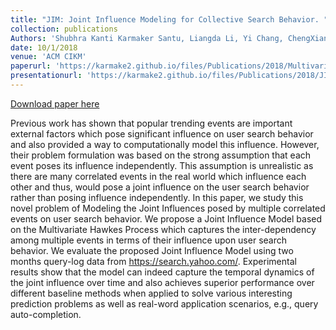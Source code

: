 ```yaml
---
title: "JIM: Joint Influence Modeling for Collective Search Behavior. "
collection: publications
Authors: 'Shubhra Kanti Karmaker Santu, Liangda Li, Yi Chang, ChengXiang Zhai'
date: 10/1/2018
venue: 'ACM CIKM'
paperurl: 'https://karmake2.github.io/files/Publications/2018/Multivariate_Influence.pdf'
presentationurl: 'https://karmake2.github.io/files/Publications/2018/JIM.pptx'
---
```


<a href='https://karmake2.github.io/files/Publications/2018/Multivariate_Influence.pdf'>Download paper here</a>

Previous work has shown that popular trending events are important external factors which pose significant influence on user search behavior and also provided a way to computationally model this influence. However, their problem formulation was based on the strong assumption that each event poses its influence independently. This assumption is unrealistic as there are many correlated events in the real world which influence each other and thus, would pose a joint influence on the user search behavior rather than posing influence independently. In this paper, we study this novel problem of Modeling the Joint Influences posed by multiple correlated events on user search behavior. We propose a Joint Influence Model based on the Multivariate Hawkes Process which captures the inter-dependency among multiple events in terms of their influence upon user search behavior. We evaluate the proposed Joint Influence Model using two months query-log data from https://search.yahoo.com/. Experimental results show that the model can indeed capture the temporal dynamics of the joint influence over time and also achieves superior performance over different baseline methods when applied to solve various interesting prediction problems as well as real-word application scenarios, e.g., query auto-completion.
